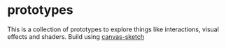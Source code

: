 # prototypes

This is a collection of prototypes to explore things like interactions, visual effects and shaders. Build using [canvas-sketch](https://github.com/mattdesl/canvas-sketch)